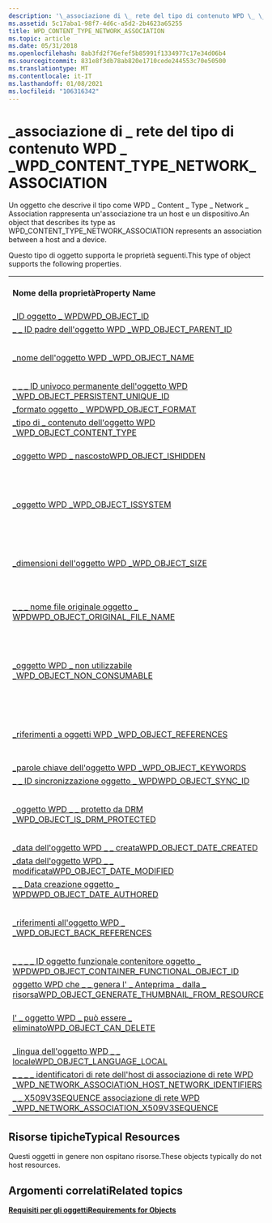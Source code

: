```yaml
---
description: '\_associazione di \_ rete del tipo di contenuto WPD \_ \_'
ms.assetid: 5c17aba1-98f7-4d6c-a5d2-2b4623a65255
title: WPD_CONTENT_TYPE_NETWORK_ASSOCIATION
ms.topic: article
ms.date: 05/31/2018
ms.openlocfilehash: 8ab3fd2f76efef5b85991f1334977c17e34d06b4
ms.sourcegitcommit: 831e8f3db78ab820e1710cede244553c70e50500
ms.translationtype: MT
ms.contentlocale: it-IT
ms.lasthandoff: 01/08/2021
ms.locfileid: "106316342"
---
```

# <a name="wpd_content_type_network_association"></a><span data-ttu-id="b546c-103">\_associazione di \_ rete del tipo di contenuto WPD \_ \_</span><span class="sxs-lookup"><span data-stu-id="b546c-103">WPD\_CONTENT\_TYPE\_NETWORK\_ASSOCIATION</span></span>

<span data-ttu-id="b546c-104">Un oggetto che descrive il tipo come WPD \_ Content \_ Type \_ Network \_ Association rappresenta un'associazione tra un host e un dispositivo.</span><span class="sxs-lookup"><span data-stu-id="b546c-104">An object that describes its type as WPD\_CONTENT\_TYPE\_NETWORK\_ASSOCIATION represents an association between a host and a device.</span></span>

<span data-ttu-id="b546c-105">Questo tipo di oggetto supporta le proprietà seguenti.</span><span class="sxs-lookup"><span data-stu-id="b546c-105">This type of object supports the following properties.</span></span>



|                                                                                                                                              |                                                                       |
|----------------------------------------------------------------------------------------------------------------------------------------------|-----------------------------------------------------------------------|
| <span data-ttu-id="b546c-106">**Nome della proprietà**</span><span class="sxs-lookup"><span data-stu-id="b546c-106">**Property Name**</span></span>                                                                                                                            | <span data-ttu-id="b546c-107">**Obbligatorio o facoltativo**</span><span class="sxs-lookup"><span data-stu-id="b546c-107">**Required or Optional**</span></span>                                              |
| [<span data-ttu-id="b546c-108">\_ID oggetto \_ WPD</span><span class="sxs-lookup"><span data-stu-id="b546c-108">WPD\_OBJECT\_ID</span></span>](object-properties.md)                                                                                       | <span data-ttu-id="b546c-109">Obbligatorio.</span><span class="sxs-lookup"><span data-stu-id="b546c-109">Required.</span></span>                                                             |
| [<span data-ttu-id="b546c-110">\_ \_ ID padre dell'oggetto WPD \_</span><span class="sxs-lookup"><span data-stu-id="b546c-110">WPD\_OBJECT\_PARENT\_ID</span></span>](object-properties.md)                                                                        | <span data-ttu-id="b546c-111">Obbligatorio.</span><span class="sxs-lookup"><span data-stu-id="b546c-111">Required.</span></span>                                                             |
| [<span data-ttu-id="b546c-112">\_nome dell'oggetto WPD \_</span><span class="sxs-lookup"><span data-stu-id="b546c-112">WPD\_OBJECT\_NAME</span></span>](object-properties.md)                                                                                   | <span data-ttu-id="b546c-113">Obbligatorio se l'oggetto rappresenta un file.</span><span class="sxs-lookup"><span data-stu-id="b546c-113">Required if the object represents a file.</span></span>                             |
| [<span data-ttu-id="b546c-114">\_ \_ \_ ID univoco permanente dell'oggetto WPD \_</span><span class="sxs-lookup"><span data-stu-id="b546c-114">WPD\_OBJECT\_PERSISTENT\_UNIQUE\_ID</span></span>](object-properties.md)                                                 | <span data-ttu-id="b546c-115">Obbligatorio.</span><span class="sxs-lookup"><span data-stu-id="b546c-115">Required.</span></span>                                                             |
| [<span data-ttu-id="b546c-116">\_formato oggetto \_ WPD</span><span class="sxs-lookup"><span data-stu-id="b546c-116">WPD\_OBJECT\_FORMAT</span></span>](object-properties.md)                                                                               | <span data-ttu-id="b546c-117">Obbligatorio.</span><span class="sxs-lookup"><span data-stu-id="b546c-117">Required.</span></span>                                                             |
| [<span data-ttu-id="b546c-118">\_tipo di \_ contenuto dell'oggetto WPD \_</span><span class="sxs-lookup"><span data-stu-id="b546c-118">WPD\_OBJECT\_CONTENT\_TYPE</span></span>](object-properties.md)                                                                  | <span data-ttu-id="b546c-119">Obbligatorio.</span><span class="sxs-lookup"><span data-stu-id="b546c-119">Required.</span></span>                                                             |
| [<span data-ttu-id="b546c-120">\_oggetto WPD \_ nascosto</span><span class="sxs-lookup"><span data-stu-id="b546c-120">WPD\_OBJECT\_ISHIDDEN</span></span>](object-properties.md)                                                                           | <span data-ttu-id="b546c-121">Obbligatorio se l'oggetto è nascosto.</span><span class="sxs-lookup"><span data-stu-id="b546c-121">Required if the object is hidden.</span></span>                                     |
| [<span data-ttu-id="b546c-122">\_oggetto WPD \_</span><span class="sxs-lookup"><span data-stu-id="b546c-122">WPD\_OBJECT\_ISSYSTEM</span></span>](object-properties.md)                                                                           | <span data-ttu-id="b546c-123">Obbligatorio se l'oggetto è un oggetto di sistema (rappresenta un file di sistema).</span><span class="sxs-lookup"><span data-stu-id="b546c-123">Required if the object is a system object (represents a system file).</span></span> |
| [<span data-ttu-id="b546c-124">\_dimensioni dell'oggetto WPD \_</span><span class="sxs-lookup"><span data-stu-id="b546c-124">WPD\_OBJECT\_SIZE</span></span>](object-properties.md)                                                                                   | <span data-ttu-id="b546c-125">Obbligatorio se l'oggetto ha almeno una risorsa.</span><span class="sxs-lookup"><span data-stu-id="b546c-125">Required if the object has at least one resource.</span></span>                     |
| [<span data-ttu-id="b546c-126">\_ \_ \_ nome file originale oggetto \_ WPD</span><span class="sxs-lookup"><span data-stu-id="b546c-126">WPD\_OBJECT\_ORIGINAL\_FILE\_NAME</span></span>](object-properties.md)                                                     | <span data-ttu-id="b546c-127">Obbligatorio se l'oggetto rappresenta un file.</span><span class="sxs-lookup"><span data-stu-id="b546c-127">Required if the object represents a file.</span></span>                             |
| [<span data-ttu-id="b546c-128">\_oggetto WPD \_ non utilizzabile \_</span><span class="sxs-lookup"><span data-stu-id="b546c-128">WPD\_OBJECT\_NON\_CONSUMABLE</span></span>](object-properties.md)                                                              | <span data-ttu-id="b546c-129">Consigliato se l'oggetto non è destinato all'utilizzo da parte del dispositivo.</span><span class="sxs-lookup"><span data-stu-id="b546c-129">Recommended if the object is not meant for consumption by the device.</span></span> |
| [<span data-ttu-id="b546c-130">\_riferimenti a oggetti WPD \_</span><span class="sxs-lookup"><span data-stu-id="b546c-130">WPD\_OBJECT\_REFERENCES</span></span>](object-properties.md)                                                                       | <span data-ttu-id="b546c-131">Obbligatorio se l'oggetto contiene riferimenti ad altri oggetti.</span><span class="sxs-lookup"><span data-stu-id="b546c-131">Required if the object has references to other objects.</span></span>               |
| [<span data-ttu-id="b546c-132">\_parole chiave dell'oggetto WPD \_</span><span class="sxs-lookup"><span data-stu-id="b546c-132">WPD\_OBJECT\_KEYWORDS</span></span>](object-properties.md)                                                                           | <span data-ttu-id="b546c-133">facoltativo.</span><span class="sxs-lookup"><span data-stu-id="b546c-133">Optional.</span></span>                                                             |
| [<span data-ttu-id="b546c-134">\_ \_ ID sincronizzazione oggetto \_ WPD</span><span class="sxs-lookup"><span data-stu-id="b546c-134">WPD\_OBJECT\_SYNC\_ID</span></span>](object-properties.md)                                                                            | <span data-ttu-id="b546c-135">facoltativo.</span><span class="sxs-lookup"><span data-stu-id="b546c-135">Optional.</span></span>                                                             |
| [<span data-ttu-id="b546c-136">\_oggetto WPD \_ \_ protetto da DRM \_</span><span class="sxs-lookup"><span data-stu-id="b546c-136">WPD\_OBJECT\_IS\_DRM\_PROTECTED</span></span>](object-properties.md)                                                         | <span data-ttu-id="b546c-137">Obbligatorio se l'oggetto è protetto dalla tecnologia DRM.</span><span class="sxs-lookup"><span data-stu-id="b546c-137">Required if the object is protected by DRM technology.</span></span>                |
| [<span data-ttu-id="b546c-138">\_data dell'oggetto WPD \_ \_ creata</span><span class="sxs-lookup"><span data-stu-id="b546c-138">WPD\_OBJECT\_DATE\_CREATED</span></span>](object-properties.md)                                                                  | <span data-ttu-id="b546c-139">facoltativo.</span><span class="sxs-lookup"><span data-stu-id="b546c-139">Optional.</span></span>                                                             |
| [<span data-ttu-id="b546c-140">\_data dell'oggetto WPD \_ \_ modificata</span><span class="sxs-lookup"><span data-stu-id="b546c-140">WPD\_OBJECT\_DATE\_MODIFIED</span></span>](object-properties.md)                                                                | <span data-ttu-id="b546c-141">Consigliato.</span><span class="sxs-lookup"><span data-stu-id="b546c-141">Recommended.</span></span>                                                          |
| [<span data-ttu-id="b546c-142">\_ \_ Data creazione oggetto \_ WPD</span><span class="sxs-lookup"><span data-stu-id="b546c-142">WPD\_OBJECT\_DATE\_AUTHORED</span></span>](object-properties.md)                                                                | <span data-ttu-id="b546c-143">facoltativo.</span><span class="sxs-lookup"><span data-stu-id="b546c-143">Optional.</span></span>                                                             |
| [<span data-ttu-id="b546c-144">\_riferimenti all'oggetto WPD \_ \_</span><span class="sxs-lookup"><span data-stu-id="b546c-144">WPD\_OBJECT\_BACK\_REFERENCES</span></span>](object-properties.md)                                                                                       | <span data-ttu-id="b546c-145">Consigliato se un altro oggetto fa riferimento all'oggetto.</span><span class="sxs-lookup"><span data-stu-id="b546c-145">Recommended if the object is referenced by another object.</span></span>            |
| [<span data-ttu-id="b546c-146">\_ \_ \_ \_ ID oggetto funzionale contenitore oggetto \_ WPD</span><span class="sxs-lookup"><span data-stu-id="b546c-146">WPD\_OBJECT\_CONTAINER\_FUNCTIONAL\_OBJECT\_ID</span></span>](object-properties.md)                            | <span data-ttu-id="b546c-147">facoltativo.</span><span class="sxs-lookup"><span data-stu-id="b546c-147">Optional.</span></span>                                                             |
| [<span data-ttu-id="b546c-148">oggetto WPD che \_ \_ genera l' \_ Anteprima \_ dalla \_ risorsa</span><span class="sxs-lookup"><span data-stu-id="b546c-148">WPD\_OBJECT\_GENERATE\_THUMBNAIL\_FROM\_RESOURCE</span></span>](object-properties.md)                        | <span data-ttu-id="b546c-149">facoltativo.</span><span class="sxs-lookup"><span data-stu-id="b546c-149">Optional.</span></span>                                                             |
| [<span data-ttu-id="b546c-150">l' \_ oggetto WPD \_ può essere \_ eliminato</span><span class="sxs-lookup"><span data-stu-id="b546c-150">WPD\_OBJECT\_CAN\_DELETE</span></span>](object-properties.md)                                                                      | <span data-ttu-id="b546c-151">Obbligatorio se l'oggetto non può essere eliminato.</span><span class="sxs-lookup"><span data-stu-id="b546c-151">Required if the object cannot be deleted.</span></span>                             |
| [<span data-ttu-id="b546c-152">\_lingua dell'oggetto WPD \_ \_ locale</span><span class="sxs-lookup"><span data-stu-id="b546c-152">WPD\_OBJECT\_LANGUAGE\_LOCAL</span></span>](object-properties.md)                                                                                        | <span data-ttu-id="b546c-153">facoltativo.</span><span class="sxs-lookup"><span data-stu-id="b546c-153">Optional.</span></span>                                                             |
| [<span data-ttu-id="b546c-154">\_ \_ \_ \_ identificatori di rete dell'host di associazione di rete WPD \_</span><span class="sxs-lookup"><span data-stu-id="b546c-154">WPD\_NETWORK\_ASSOCIATION\_HOST\_NETWORK\_IDENTIFIERS</span></span>](network-association-properties.md) | <span data-ttu-id="b546c-155">Obbligatorio.</span><span class="sxs-lookup"><span data-stu-id="b546c-155">Required.</span></span>                                                             |
| [<span data-ttu-id="b546c-156">\_ \_ X509V3SEQUENCE associazione di rete WPD \_</span><span class="sxs-lookup"><span data-stu-id="b546c-156">WPD\_NETWORK\_ASSOCIATION\_X509V3SEQUENCE</span></span>](network-association-properties.md)                       | <span data-ttu-id="b546c-157">facoltativo.</span><span class="sxs-lookup"><span data-stu-id="b546c-157">Optional.</span></span>                                                             |



 

## <a name="typical-resources"></a><span data-ttu-id="b546c-158">Risorse tipiche</span><span class="sxs-lookup"><span data-stu-id="b546c-158">Typical Resources</span></span>

<span data-ttu-id="b546c-159">Questi oggetti in genere non ospitano risorse.</span><span class="sxs-lookup"><span data-stu-id="b546c-159">These objects typically do not host resources.</span></span>

## <a name="related-topics"></a><span data-ttu-id="b546c-160">Argomenti correlati</span><span class="sxs-lookup"><span data-stu-id="b546c-160">Related topics</span></span>

<dl> <dt>

[<span data-ttu-id="b546c-161">**Requisiti per gli oggetti**</span><span class="sxs-lookup"><span data-stu-id="b546c-161">**Requirements for Objects**</span></span>](requirements-for-objects.md)
</dt> </dl>

 

 




